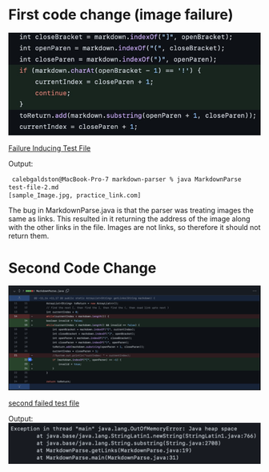 # First code change (image failure)
![image](fixed-issue1.jpg)

[Failure Inducing Test File](https://github.com/cgaldston/markdown-parser/blob/main/test-file-2.md)


Output: 
```
 calebgaldston@MacBook-Pro-7 markdown-parser % java MarkdownParse test-file-2.md
[sample_Image.jpg, practice_link.com]
```


The bug in MarkdownParse.java is that the parser was treating images the same as links. This resulted in it returning the address of the image along with the other links in the file. Images are not links, so therefore it should not return them.


# Second Code Change

![image](fixed-issue2.jpg)

[second failed test file](https://github.com/PeterNguyen4/markdown-parser/blob/main/second-test-file.md)

Output: 
![image](issue2-output.jpg)